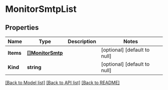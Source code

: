 # MonitorSmtpList

## Properties
Name | Type | Description | Notes
------------ | ------------- | ------------- | -------------
**Items** | [**[]MonitorSmtp**](monitor_smtp.md) |  | [optional] [default to null]
**Kind** | **string** |  | [optional] [default to null]

[[Back to Model list]](../README.md#documentation-for-models) [[Back to API list]](../README.md#documentation-for-api-endpoints) [[Back to README]](../README.md)



